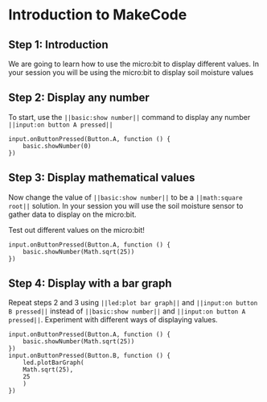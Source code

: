 # Introduction to MakeCode

## Step 1: Introduction

We are going to learn how to use the micro:bit to display different values. In your session you will be using the micro:bit to display soil moisture values

## Step 2: Display any number

To start, use the ``||basic:show number||`` command to display any number ``||input:on button A pressed||``    

```blocks
input.onButtonPressed(Button.A, function () {
    basic.showNumber(0)
})
```

## Step 3: Display mathematical values

Now change the value of ``||basic:show number||`` to be a ``||math:square root||`` solution. In your session you will use the soil moisture sensor to gather data to display on the micro:bit.

Test out different values on the micro:bit!

```blocks
input.onButtonPressed(Button.A, function () {
    basic.showNumber(Math.sqrt(25))
})
```

## Step 4: Display with a bar graph

Repeat steps 2 and 3 using ``||led:plot bar graph||`` and ``||input:on button B pressed||`` instead of ``||basic:show number||`` and ``||input:on button A pressed||``. Experiment with different ways of displaying values.

```blocks
input.onButtonPressed(Button.A, function () {
    basic.showNumber(Math.sqrt(25))
})
input.onButtonPressed(Button.B, function () {
    led.plotBarGraph(
    Math.sqrt(25),
    25
    )
})
```